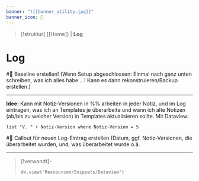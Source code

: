 ```yaml
---
banner: "![[banner_utility.jpg]]"
banner_icon: 📃
---
```


> [!struktur]
> [[Home]] | **Log**

# Log

#🙌 Baseline erstellen! (Wenn Setup abgeschlossen: Einmal nach ganz unten schreiben, was ich alles habe ...! Kann es dann rekonstruieren/Backup erstellen.)

---

**Idee:** Kann mit Notiz-Versionen in \%\% arbeiten in jeder Notiz, und im Log eintragen, was ich an Templates je überarbeite und wann ich alte Notizen (ab/bis zu welcher Version) in Templates aktualisieren sollte. Mit Dataview:

```
list "V. " + Notiz-Version where Notiz-Version = 5
```

#🙌 Callout für neuen Log-Eintrag erstellen (Datum, ggf. Notiz-Versionen, die überarbeitet wurden, und, was überarbeitet wurde o.ä.

---

> [!verwandt]-
> ```dataviewjs
> dv.view("Ressourcen/Snippets/Dataview")
> ```